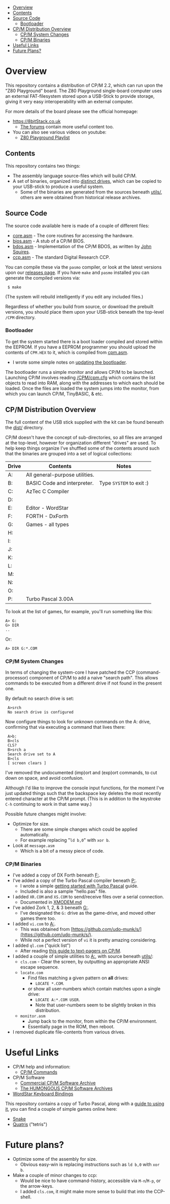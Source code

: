 
* [Overview](#overview)
* [Contents](#contents)
* [Source Code](#source-code)
  * [Bootloader](#bootloader)
* [CP/M Distribution Overview](#cpm-distribution-overview)
  * [CP/M System Changes](#cpm-system-changes)
  * [CP/M Binaries](#cpm-binaries)
* [Useful Links](#useful-links)
* [Future Plans?](#future-plans)

# Overview

This repository contains a distribution of CP/M 2.2, which can run upon the "Z80 Playground" board.  The Z80 Playground single-board computer uses an external FAT-filesystem stored upon a USB-Stick to provide storage, giving it very easy interoperability with an external computer.

For more details of the board please see the official homepage:

* https://8bitStack.co.uk
  * [The forums](https://8bitstack.co.uk/forums/forum/z80-playground-early-adopters) contain more useful content too.
* You can also see various videos on youtube:
  * [Z80 Playground Playlist](https://www.youtube.com/playlist?list=PL3arA6T9kycptsudBx3MyLbHCOjdoBhO6)


## Contents

This repository contains two things:

* The assembly language source-files which will build CP/M.
* A set of binaries, organized into [distinct drives](#cpm-binaries), which can be copied to your USB-stick to produce a useful system.
  * Some of the binaries are generated from the sources beneath [utils/](utils/), others are were obtained from historical release archives.


## Source Code

The source code available here is made of a couple of different files:

* [core.asm](core.asm) - The core routines for accessing the hardware.
* [bios.asm](bios.asm) - A stub of a CP/M BIOS.
* [bdos.asm](bdos.asm) - Implementation of the CP/M BDOS, as written by [John Squires](https://github.com/z80playground).
* [ccp.asm](ccp.asm) - The standard Digital Research CCP.

You can compile these via the `pasmo` compiler, or look at the latest versions upon our [releases page](https://github.com/skx/cpm-fat/releases).  If you have `make` and `pasmo` installed you can generate the compiled versions via:

     $ make

(The system will rebuild intelligently if you edit any included files.)

Regardless of whether you build from source, or download the prebuilt versions, you should place them upon your USB-stick beneath the top-level `/CPM` directory.

### Bootloader

To get the system started there is a boot loader compiled and stored within the EEPROM.  If you have a EEPROM programmer you should upload the contents of `CPM.HEX` to it, which is compiled from [cpm.asm](cpm.asm).

* I wrote some simple notes on [updating the bootloader](FLASH.md).

The bootloader runs a simple monitor and allows CP/M to be launched.  Launching CP/M involves reading [/CPM/cpm.cfg](dist/CPM/cpm.cfg) which contains the list objects to read into RAM, along with the addresses to which each should be loaded.  Once the files are loaded the system jumps into the monitor, from which you can launch CP/M, TinyBASIC, & etc.


## CP/M Distribution Overview

The full content of the USB stick supplied with the kit can be found beneath the [dist/](dist/) directory.

CP/M doesn't have the concept of sub-directories, so all files are arranged at the top-level, however for organization different "drives" are used.  To help keep things organize I've shuffled some of the contents around such that the binaries are grouped into a set of logical collections:


| Drive  | Contents                        | Notes                    |
| ------ | ------------------------------- | ------------------------ |
| A:     | All general-purpose utilities.  |                          |
| B:     | BASIC Code and interpreter.     | Type `SYSTEM` to exit :) |
| C:     | AzTec C Compiler                |                          |
| D:     |                                 |                          |
| E:     | Editor - WordStar               |                          |
| F:     | FORTH - DxForth                 |                          |
| G:     | Games - all types               |                          |
| H:     |                                 |                          |
| I:     |                                 |                          |
| J:     |                                 |                          |
| K:     |                                 |                          |
| L:     |                                 |                          |
| M:     |                                 |                          |
| N:     |                                 |                          |
| O:     |                                 |                          |
| P:     | Turbo Pascal 3.00A              |                          |

To look at the list of games, for example, you'll run something like this:

    A> G:
    G> DIR
    ..

Or:

    A> DIR G:*.COM


### CP/M System Changes

In terms of changing the system-core I have patched the CCP (command-processor) component of CP/M to add a naive "search path".  This allows commands to be executed from a different drive if not found in the present one.

By default no search drive is set:

     A>srch
     No search drive is configured

Now configure things to look for unknown commands on the A: drive, confirming that via executing a command that lives there:

     A>b:
     B>cls
     CLS?
     B>srch a
     Search drive set to A
     B>cls
     [ screen clears ]

I've removed the undocumented (imp)ort and (exp)ort commands, to cut down on space, and avoid confusion.

Although I'd like to improve the console input functions, for the moment I've just updated things such that the backspace key deletes the most recently entered character at the CP/M prompt.  (This is in addition to the keystroke `C-h` continuing to work in that same way.)

Possible future changes might involve:

* Optimize for size.
  * There are some simple changes which could be applied automatically.
  * For example replacing "`ld b,0`" with `xor b`.
* Look at `message.asm`
  * Which is a bit of a messy piece of code.


### CP/M Binaries

* I've added a copy of DX Forth beneath [F:](dist/CPM/DISKS/F).
* I've added a copy of the Turbo Pascal compiler beneath [P:](dist/CPM/DISKS/P).
  * I wrote a simple [getting started with Turbo Pascal](TURBO.md) guide.
  * Included is also a sample "hello.pas" file.
* I added `XR.COM` and `XS.COM` to send/receive files over a serial connection.
  * Documented in [XMODEM.md](XMODEM.md)
* I've added Zork 1, 2, & 3 beneath [G:](dist/CPM/DISKS/G).
  * I've designated the `G:` drive as the game-drive, and moved other games there too.
* I added `vi.com` to [A:](dist/CPM/DISKS/A).
  * This was obtained from [https://github.com/udo-munk/s/](https://github.com/udo-munk/s/).
  * While not a perfect version of `vi` it is pretty amazing considering.
* I added `ql.com` ("quick list")
  * After reading [this guide to text-pagers on CP/M](https://techtinkering.com/articles/text-viewers-on-cpm/).
* I added a couple of simple utilities to [A:](dist/CPM/DISKS/A), with source beneath [utils/](utils/):
  * `cls.com` - Clear the screen, by outputting an appropriate ANSI escape sequence.
  * `locate.com`
    * Find files matching a given pattern on **all** drives:
      * `LOCATE *.COM`.
    * or show all user-numbers which contain matches upon a single drive:
      * `LOCATE A:*.COM USER`.
      * Note that user-numbers seem to be slightly broken in this distribution.
  * `monitor.asm`
    * Jump back to the monitor, from within the CP/M environment.
    * Essentially page in the ROM, then reboot.
* I removed duplicate file-contents from various drives.


# Useful Links

* CP/M help and information:
  * [CP/M Commands](http://www.primrosebank.net/computers/cpm/cpm_commands.htm)
* CP/M Software
  * [Commercial CP/M Software Archive](http://www.retroarchive.org/cpm/index.html)
  * [The HUMONGOUS CP/M Software Archives](http://cpmarchives.classiccmp.org/)
* [WordStar Keyboard Bindings](http://www.wordstar.org/index.php/wsdos-documentation/wsdos-commands/108-wordstar-3-for-dos-commands-reference)

This repository contains a copy of Turbo Pascal, along with a [guide to using it](TURBO.md), you can find a couple of simple games online here:

* [Snake](https://github.com/linker3000/Z80-Board/blob/master/snake.pas)
* [Quatris](https://web.archive.org/web/20080209232438/http://www.cirsovius.de/CPM/Projekte/Decompiler/QUATRIS/QUATRIS-PAS.txt) ("tetris")


# Future plans?

* Optimize some of the assembly for size.
  * Obvious easy-win is replacing instructions such as `ld b,0` with `xor b`.
* Make a couple of minor changes to ccp:
  * Would be nice to have command-history, accessible via `M-n`/`M-p`, or the arrow-keys.
  * I added `cls.com`, it might make more sense to build that into the CCP-shell.
